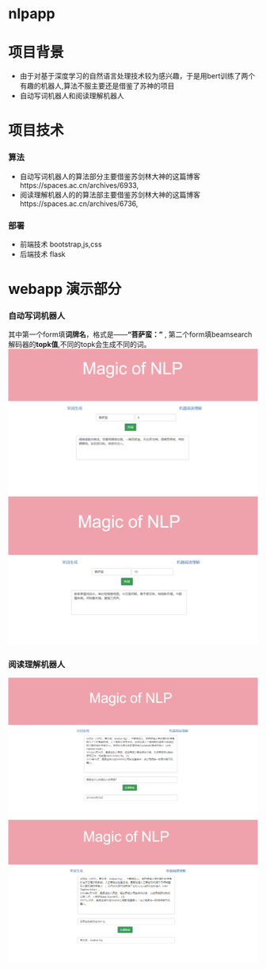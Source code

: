 # nlpapp
# 项目背景 
+ 由于对基于深度学习的自然语言处理技术较为感兴趣，于是用bert训练了两个有趣的机器人,算法不服主要还是借鉴了苏神的项目
+ 自动写词机器人和阅读理解机器人
# 项目技术
### 算法
+ 自动写词机器人的算法部分主要借鉴苏剑林大神的这篇博客https://spaces.ac.cn/archives/6933,
+ 阅读理解机器人的的算法部主要借鉴苏剑林大神的这篇博客https://spaces.ac.cn/archives/6736,
### 部署
+ 前端技术 bootstrap,js,css
+ 后端技术 flask
# webapp 演示部分
### 自动写词机器人
其中第一个form填**词牌名**，格式是——**“菩萨蛮：”** , 第二个form填beamsearch解码器的**topk值**,不同的topk会生成不同的词。
![generate_ci](/img/ci1.png)
![generate_ci](/img/ci2.png)
### 阅读理解机器人
![generate_ci](/img/mc1.png)
![generate_ci](/img/mc2.png)
